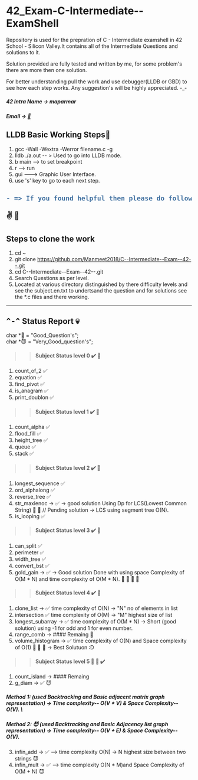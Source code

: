 # 42_Exam-C-Intermediate--ExamShell
Repository is used for the prepration of C - Intermediate examshell in 42 School - Silicon Valley.It contains all of the Intermediate Questions and solutions to it.

Solution provided are fully tested and written by me, for some problem's there are more then one solution.

For better understanding pull the work and use debugger(LLDB or GBD) to see how each step works. 
Any suggestion's will be highly appreciated. -_-

##### 42 Intra Name -> maparmar
##### Email -> [:e-mail:](mailto:manmeetparmar@outlook.com?subject=[GitHub]%20Source%20Han%20Sans)

## LLDB Basic Working Steps:imp:
1. gcc -Wall -Wextra -Werror filename.c -g 
2. lldb ./a.out -- > Used to go into LLDB mode. 
3. b main --> to set breakpoint
4. r --> run
5. gui ---> Graphic User Interface.
6. use 's' key to go to each next step.

<h2>

```diff
- => If you found helpful then please do follow and give a star 
```
:v: :raised_hands: 
</h2>

## Steps to clone the work
1. cd ~
2. git clone https://github.com/Manmeet2018/C--Intermediate--Exam--42--.git
3. cd C--Intermediate--Exam--42--.git
4. Search Questions as per level.
5. Located at various directory distinguished by there difficulty levels and see the subject.en.txt to undertsand the question and for solutions see the *.c files and there working.
----
## <kbd>^-^</kbd> Status Report :skull:

char *:star2: = "Good_Question's";\
char *:smiling_imp: = "Very_Good_question's";

>> #### Subject Status level 0 :heavy_check_mark: :100:
1.  count_of_2	✅
2.	equation	✅
3.	find_pivot	✅
4.	is_anagram	✅
5.	print_doublon	✅
>> #### Subject	Status level 1 :heavy_check_mark: :100:
1.	count_alpha	✅
2.	flood_fill	✅
3.	height_tree	✅
4.	queue	✅
5.	stack	✅
>> #### Subject Status level 2 :heavy_check_mark: :100:
1.	longest_sequence ✅
2.	ord_alphalong ✅
3.	reverse_tree ✅
4.	str_maxlenoc -> ✅ -> good solution Using Dp for LCS(Lowest Common String) :star2: :star2: // Pending solution -> LCS using segment tree O(N).
5.  is_looping  ✅
>> #### Subject Status level 3 :heavy_check_mark: :100:
1.	can_split ✅
2.	perimeter  ✅
3.	width_tree  ✅
4.	convert_bst ✅
5.	gold_gain -> ✅ -> Good solution Done with using space Complexity of O(M * N) and time complexity of O(M * N). :star2: :star2: :star2: :star2:
>> #### Subject Status level 4 :heavy_check_mark: :100:
1.	clone_list -> ✅ time complexity of O(N) -> "N" no of elements in list
2.	intersection ✅ time complexity of O(M) -> "M" highest size of list
3.	longest_subarray -> ✅ time complexity of O(M * N) -> Short (good solution) using -1 for odd and 1 for even number.
4.	range_comb -> #### Remaing :star2:
5.	volume_histogram -> ✅ time complexity of O(N) and Space complexity of O(1) :star2: :star2: :star2: -> Best Solutuon :D
>> #### Subject Status level 5 :star2: :star2: :heavy_check_mark:
1.	count_island -> #### Remaing
2.	g_diam -> ✅ :smiling_imp: 
  ##### Method 1: (used Backtracking and Basic adjacent matrix graph representation) -> Time complexity-- O(V * V) & Space    Complexity-- O(V). \
  ##### Method 2: :smiling_imp: (used Backtracking and Basic  Adjacency list graph representation) -> Time complexity-- O(V + E) & Space Complexity-- O(V).
3.	infin_add -> ✅ --> time complexity O(N) -> N highest size between two strings :smiling_imp:
4.  infin_mult -> ✅ --> time complexity O(N * M)and Space Complexity of O(M + N) :smiling_imp:
